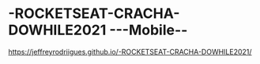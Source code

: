 # -ROCKETSEAT-CRACHA-DOWHILE2021 ---Mobile--

https://jeffreyrodriigues.github.io/-ROCKETSEAT-CRACHA-DOWHILE2021/
